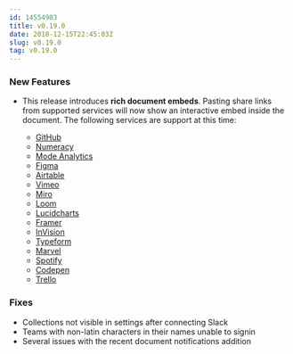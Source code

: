 ```yaml
---
id: 14554903
title: v0.19.0
date: 2018-12-15T22:45:03Z
slug: v0.19.0
tag: v0.19.0
---
```

    
### New Features

- This release introduces **rich document embeds**. Pasting share links from supported services will now show an interactive embed inside the document. The following services are support at this time:

  - [GitHub](https://github.com)
  - [Numeracy](https://numceracy.co)
  - [Mode Analytics](https://modeanalytics.com)
  - [Figma](https://figma.com)
  - [Airtable](https://airtable.com)
  - [Vimeo](https://vimeo.com)
  - [Miro](https://miro.com)
  - [Loom](https://useloom.com)
  - [Lucidcharts](https://lucidcharts.com)
  - [Framer](https://framer.com)
  - [InVision](https://invision.com)
  - [Typeform](https://typeform.com)
  - [Marvel](https://marvelapp.com)
  - [Spotify](https://spotify.com)
  - [Codepen](https://codepen.io)
  - [Trello](https://trello.com)


### Fixes

- Collections not visible in settings after connecting Slack
- Teams with non-latin characters in their names unable to signin
- Several issues with the recent document notifications addition
      
